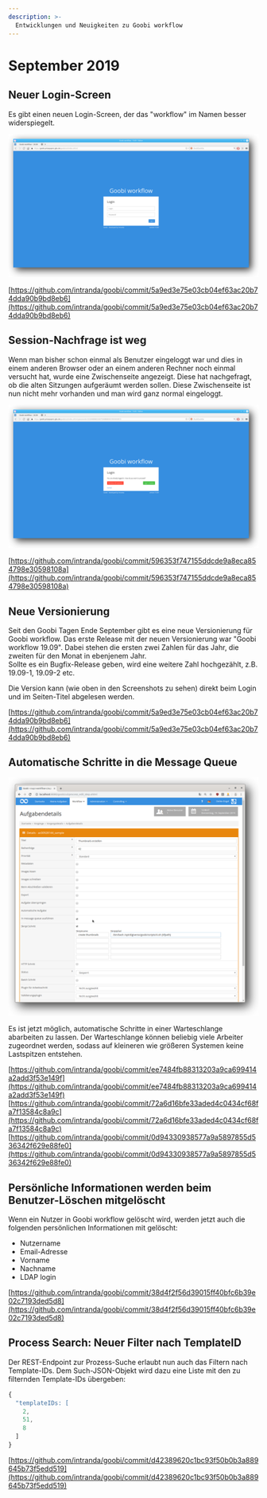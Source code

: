 ```yaml
---
description: >-
  Entwicklungen und Neuigkeiten zu Goobi workflow
---
```


# September 2019

## Neuer Login-Screen

Es gibt einen neuen Login-Screen, der das "workflow" im Namen besser widerspiegelt.

![Neuer Login-screen](1909_login_screen.png)

[https://github.com/intranda/goobi/commit/5a9ed3e75e03cb04ef63ac20b74dda90b9bd8eb6](https://github.com/intranda/goobi/commit/5a9ed3e75e03cb04ef63ac20b74dda90b9bd8eb6)

## Session-Nachfrage ist weg

Wenn man bisher schon einmal als Benutzer eingeloggt war und dies in einem anderen Browser oder an einem anderen Rechner noch einmal versucht hat, wurde eine Zwischenseite angezeigt. Diese hat nachgefragt, ob die alten Sitzungen aufgeräumt werden sollen. Diese Zwischenseite ist nun nicht mehr vorhanden und man wird ganz normal eingeloggt.

![Jetzt nicht mehr da: Session-Zwischenseite](1909_session_screen.png)

[https://github.com/intranda/goobi/commit/596353f747155ddcde9a8eca854798e30598108a](https://github.com/intranda/goobi/commit/596353f747155ddcde9a8eca854798e30598108a)

## Neue Versionierung

Seit den Goobi Tagen Ende September gibt es eine neue Versionierung für Goobi workflow. Das erste Release mit der neuen Versionierung war "Goobi workflow 19.09". Dabei stehen die ersten zwei Zahlen für das Jahr, die zweiten für den Monat in ebenjenem Jahr.  
Sollte es ein Bugfix-Release geben, wird eine weitere Zahl hochgezählt, z.B. 19.09-1, 19.09-2 etc.

Die Version kann (wie oben in den Screenshots zu sehen) direkt beim Login und im Seiten-Titel abgelesen werden.

[https://github.com/intranda/goobi/commit/5a9ed3e75e03cb04ef63ac20b74dda90b9bd8eb6](https://github.com/intranda/goobi/commit/5a9ed3e75e03cb04ef63ac20b74dda90b9bd8eb6)

## Automatische Schritte in die Message Queue

![Schritte-Details mit aktivierter Message-Queue Checkbox](1909_step_to_mq.png)

Es ist jetzt möglich, automatische Schritte in einer Warteschlange abarbeiten zu lassen. Der Warteschlange können beliebig viele Arbeiter zugeordnet werden, sodass auf kleineren wie größeren Systemen keine Lastspitzen entstehen.

[https://github.com/intranda/goobi/commit/ee7484fb88313203a9ca699414a2add3f53e149f](https://github.com/intranda/goobi/commit/ee7484fb88313203a9ca699414a2add3f53e149f) [https://github.com/intranda/goobi/commit/72a6d16bfe33aded4c0434cf68fa7f13584c8a9c](https://github.com/intranda/goobi/commit/72a6d16bfe33aded4c0434cf68fa7f13584c8a9c) [https://github.com/intranda/goobi/commit/0d94330938577a9a5897855d536342f629e88fe0](https://github.com/intranda/goobi/commit/0d94330938577a9a5897855d536342f629e88fe0)

## Persönliche Informationen werden beim Benutzer-Löschen mitgelöscht

Wenn ein Nutzer in Goobi workflow gelöscht wird, werden jetzt auch die folgenden persönlichen Informationen mit gelöscht:

* Nutzername
* Email-Adresse
* Vorname
* Nachname
* LDAP login

[https://github.com/intranda/goobi/commit/38d4f2f56d39015ff40bfc6b39e02c7193ded5d8](https://github.com/intranda/goobi/commit/38d4f2f56d39015ff40bfc6b39e02c7193ded5d8)

## Process Search: Neuer Filter nach TemplateID

Der REST-Endpoint zur Prozess-Suche erlaubt nun auch das Filtern nach Template-IDs. Dem Such-JSON-Objekt wird dazu eine Liste mit den zu filternden Template-IDs übergeben:

```javascript
{
  "templateIDs: [
    2,
    51,
    8
  ]
}
```

[https://github.com/intranda/goobi/commit/d42389620c1bc93f50b0b3a889645b73f5edd519](https://github.com/intranda/goobi/commit/d42389620c1bc93f50b0b3a889645b73f5edd519)